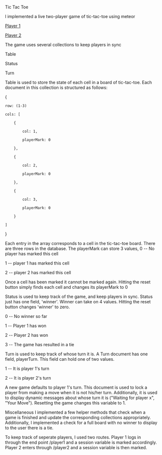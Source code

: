 Tic Tac Toe

I implemented a live two-player game of tic-tac-toe using meteor

[Player 1][1]

[Player 2][2]

The game uses several collections to keep players in sync

Table

Status

Turn


Table is used to store the state of each cell in a 
board of tic-tac-toe. Each document in this collection is structured as follows:

{

	row: (1-3)

	cols: [

		{

			col: 1,

			playerMark: 0

		},

		{

			col: 2,

			playerMark: 0

		},

		{

			col: 3,

			playerMark: 0

		}

	]

}


Each entry in the array corresponds to a cell in the tic-tac-toe board. There are three rows in the database.
The playerMark can store 3 values,
0 -- No player has marked this cell

1 -- player 1 has marked this cell

2 -- player 2 has marked this cell


Once a cell has been marked it cannot be marked again.
Hitting the reset button simply finds each cell and changes
its playerMark to 0

Status is used to keep track of the game, and keep players in sync. Status just has one field, 'winner'. Winner can take on 4 values. Hitting the reset button changes 'winner' to zero.

0 -- No winner so far

1 -- Player 1 has won

2 -- Player 2 has won

3 -- The game has resulted in a tie


Turn is used to keep track of whose turn it is. A Turn document has one field, playerTurn. This field can hold one of two values.

1 -- It is player 1's turn

2 -- It is player 2's turn


A new game defaults to player 1's turn. This document is used to lock a player from making a move when it is not his/her turn. 
Additionally, it is used to display dynamic messages about whose turn it is ("Waiting for player x", "Your Move"). Resetting the game changes this variable to 1.


Miscellaneous
I implemented a few helper methods that check when a game is finished and update the corresponding collections appropriately. Additionally, I implemented a check for a full board with no winner to display to the user there is a tie. 

To keep track of seperate players, I used two routes.
Player 1 logs in through the end point /player1
and a session variable is marked accordingly. Player 2 enters through /player2 and a session variable is then marked.

[1]: http://kabbydriver.meteor.com/player1
[2]: http://kabbydriver.meteor.com/player2
